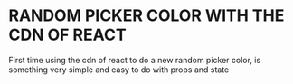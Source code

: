 # RANDOM PICKER COLOR WITH THE CDN OF REACT
First time using the cdn of react to do a new random picker color, is something very simple and easy to do with props and state
